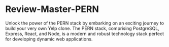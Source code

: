 # Review-Master-PERN
Unlock the power of the PERN stack by embarking on an exciting journey to build your very own Yelp clone. The PERN stack, comprising PostgreSQL, Express, React, and Node, is a modern and robust technology stack perfect for developing dynamic web applications.
